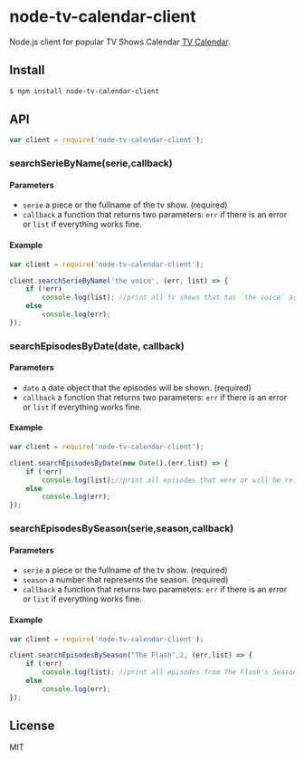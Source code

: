 # node-tv-calendar-client
 
Node.js client for popular TV Shows Calendar [TV Calendar](http://www.pogdesign.co.uk/cat/).

## Install

```sh
$ npm install node-tv-calendar-client
```

## API

```js
var client = require('node-tv-calendar-client');
```

### searchSerieByName(serie,callback)

#### Parameters

- `serie` a piece or the fullname of the tv show. (required)
- `callback` a function that returns two parameters: `err` if there is an error or `list` if everything works fine. 
  
#### Example

```js
var client = require('node-tv-calendar-client');

client.searchSerieByName('the voice', (err, list) => {
    if (!err)
        console.log(list); //print all tv shows that has `the voice` as title content.
    else
        console.log(err);
});
```

### searchEpisodesByDate(date, callback)

#### Parameters

- `date` a date object that the episodes will be shown. (required)
- `callback` a function that returns two parameters: `err` if there is an error or `list` if everything works fine.

#### Example

```js
var client = require('node-tv-calendar-client');

client.searchEpisodesByDate(new Date(),(err,list) => {
    if (!err)
        console.log(list);//print all episodes that were or will be released today.
    else
        console.log(err);
});
```

### searchEpisodesBySeason(serie,season,callback)

#### Parameters

- `serie` a piece or the fullname of the tv show. (required)
- `season` a number that represents the season. (required)
- `callback` a function that returns two parameters: `err` if there is an error or `list` if everything works fine.

#### Example

```js
var client = require('node-tv-calendar-client');

client.searchEpisodesBySeason("The Flash",2, (err,list) => {
    if (!err)
        console.log(list); //print all episodes from The Flash's Season 2
    else
        console.log(err);
});
```

## License

MIT